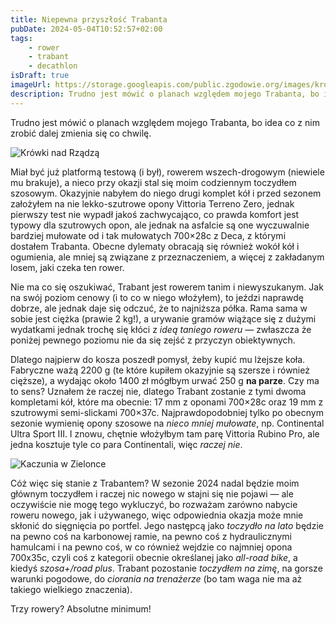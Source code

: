 ```yaml
---
title: Niepewna przyszłość Trabanta
pubDate: 2024-05-04T10:52:57+02:00
tags:
    - rower
    - trabant
    - decathlon
isDraft: true
imageUrl: https://storage.googleapis.com/public.zgodowie.org/images/krowki-nad-rzadza.jpg
description: Trudno jest mówić o planach względem mojego Trabanta, bo idea co z nim zrobić dalej zmienia się co chwilę.
---
```


Trudno jest mówić o planach względem mojego Trabanta, bo idea co z nim zrobić dalej zmienia się co chwilę.

![Krówki nad Rządzą](https://storage.googleapis.com/public.zgodowie.org/images/krowki-nad-rzadza.jpg)

Miał być już platformą testową (i był), rowerem wszech-drogowym (niewiele mu brakuje), a nieco przy okazji stal się moim codziennym toczydłem szosowym. Okazyjnie nabyłem do niego drugi komplet kół i przed sezonem założyłem na nie lekko-szutrowe opony Vittoria Terreno Zero, jednak pierwszy test nie wypadł jakoś zachwycająco, co prawda komfort jest typowy dla szutrowych opon, ale jednak na asfalcie są one wyczuwalnie bardziej mułowate od i tak mułowatych 700&times;28c z Deca, z którymi dostałem Trabanta. Obecne dylematy obracają się również wokół kół i ogumienia, ale mniej są związane z przeznaczeniem, a więcej z zakładanym losem, jaki czeka ten rower.

Nie ma co się oszukiwać, Trabant jest rowerem tanim i niewyszukanym. Jak na swój poziom cenowy (i to co w niego włożyłem), to jeździ naprawdę dobrze, ale jednak daje się odczuć, że to najniższa półka. Rama sama w sobie jest ciężka (prawie 2 kg!), a urywanie gramów wiążące się z dużymi wydatkami jednak trochę się kłóci z _ideą taniego roweru_ &mdash; zwłaszcza że poniżej pewnego poziomu nie da się zejść z przyczyn obiektywnych.

Dlatego najpierw do kosza poszedł pomysł, żeby kupić mu lżejsze koła. Fabryczne ważą 2200 g (te które kupiłem okazyjnie są szersze i również cięższe), a wydając około 1400 zł mógłbym urwać 250 g **na parze**. Czy ma to sens? Uznałem że raczej nie, dlatego Trabant zostanie z tymi dwoma kompletami kół, które ma obecnie: 17 mm z oponami 700&times;28c oraz 19 mm z szutrowymi semi-slickami 700&times;37c. Najprawdopodobniej tylko po obecnym sezonie wymienię opony szosowe na _nieco mniej mułowate_, np. Continental Ultra Sport III. I znowu, chętnie włożyłbym tam parę Vittoria Rubino Pro, ale jedna kosztuje tyle co para Continentali, więc _raczej nie_.

![Kaczunia w Zielonce](https://storage.googleapis.com/public.zgodowie.org/images/kaczunia-w-zielonce.jpg)

Cóż więc się stanie z Trabantem? W sezonie 2024 nadal będzie moim głównym toczydłem i raczej nic nowego w stajni się nie pojawi &mdash; ale oczywiście nie mogę tego wykluczyć, bo rozważam zarówno nabycie roweru nowego, jak i używanego, więc odpowiednia okazja może mnie skłonić do sięgnięcia po portfel. Jego następcą jako _toczydło na lato_ będzie na pewno coś na karbonowej ramie, na pewno coś z hydraulicznymi hamulcami i na pewno coś, w co również wejdzie co najmniej opona 700x35c, czyli coś z kategorii obecnie określanej jako _all-road bike_, a kiedyś _szosa+/road plus_. Trabant pozostanie _toczydłem na zimę_, na gorsze warunki pogodowe, do _ciorania na trenażerze_ (bo tam waga nie ma aż takiego wielkiego znaczenia).

Trzy rowery? Absolutne minimum!
